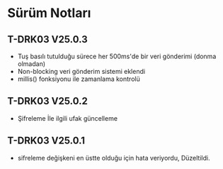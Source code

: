 # Sürüm Notları

## T-DRK03 V25.0.3
* Tuş basılı tutulduğu sürece her 500ms'de bir veri gönderimi (donma olmadan)
* Non-blocking veri gönderim sistemi eklendi
* millis() fonksiyonu ile zamanlama kontrolü

## T-DRK03 V25.0.2
* Şifreleme İle ilgili ufak güncelleme

## T-DRK03 V25.0.1
* sifreleme değişkeni en üstte olduğu için hata veriyordu, Düzeltildi.